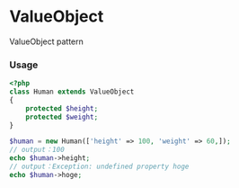 # ValueObject
ValueObject pattern

### Usage

```php
<?php
class Human extends ValueObject
{
    protected $height;
    protected $weight;
}

$human = new Human(['height' => 100, 'weight' => 60,]);
// output：100
echo $human->height;
// output：Exception: undefined property hoge
echo $human->hoge;

```
